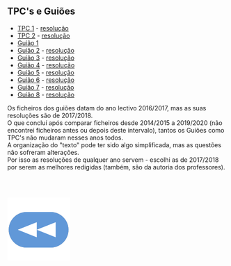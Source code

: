 ## TPC's e Guiões
* [TPC 1](TPC1-AC.pdf) - [resolução](TPC1-res.pdf)
* [TPC 2](TPC2-AC.pdf) - [resolução](TPC2-res.pdf)
* [Guião 1](Guião-I(1).pdf)
* [Guião 2](Guião-II.pdf) - [resolução](Guiao-II-res.pdf)
* [Guião 3](Guião-III-SC0809.pdf) - [resolução](Guiao-III-res.pdf)
* [Guião 4](Guião-IV.pdf) - [resolução](Guiao-IV-res.pdf)
* [Guião 5](Guião-V-SC0809.pdf) - [resolução](Guiao-V-res.pdf)
* [Guião 6](Guião-VI-SC0809.pdf) - [resolução](Guiao-VI-res.pdf)
* [Guião 7](Guião-VII-SC1415.pdf) - [resolução](Guiao-VII-res.pdf)
* [Guião 8](Guião-VIII-SC1415.pdf) - [resolução](Guiao-VIII-res.pdf)

Os ficheiros dos guiões datam do ano lectivo 2016/2017, mas as suas resoluções são de 2017/2018.
<br>O que concluí após comparar ficheiros desde 2014/2015 a 2019/2020 (não encontrei ficheiros antes ou depois deste intervalo), tantos os Guiões como TPC's não mudaram nesses anos todos.
<br>A organização do "texto" pode ter sido algo simplificada, mas as questões não sofreram alterações.
<br>Por isso as resoluções de qualquer ano servem - escolhi as de 2017/2018 por serem as melhores redigidas (também, são da autoria dos professores).

<br><br>

[![retroceder](https://raw.githubusercontent.com/David81820/Recursos-LCC/main/Rewind.png)](https://david81820.github.io/Recursos-LCC/1ano/2sem/SC)
